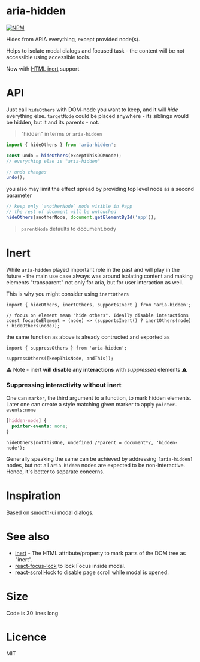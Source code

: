 # aria-hidden

[![NPM](https://nodei.co/npm/aria-hidden.png?downloads=true&stars=true)](https://nodei.co/npm/aria-hidden/)

Hides from ARIA everything, except provided node(s).

Helps to isolate modal dialogs and focused task - the content will be not accessible using
accessible tools.

Now with [HTML inert](https://developer.mozilla.org/en-US/docs/Web/API/HTMLElement/inert) support

# API

Just call `hideOthers` with DOM-node you want to keep, and it will _hide_ everything else.
`targetNode` could be placed anywhere - its siblings would be hidden, but it and its parents - not.

> "hidden" in terms or `aria-hidden`

```js
import { hideOthers } from 'aria-hidden';

const undo = hideOthers(exceptThisDOMnode);
// everything else is "aria-hidden"

// undo changes
undo();
```

you also may limit the effect spread by providing top level node as a second parameter

```js
// keep only `anotherNode` node visible in #app
// the rest of document will be untouched
hideOthers(anotherNode, document.getElementById('app'));
```

> `parentNode` defaults to document.body

# Inert

While `aria-hidden` played important role in the past and will play in the future - the main
use case always was around isolating content and making elements "transparent" not only for aria, but for
user interaction as well.

This is why you might consider using `inertOthers`

```tsx
import { hideOthers, inertOthers, supportsInert } from 'aria-hidden';

// focus on element mean "hide others". Ideally disable interactions
const focusOnElement = (node) => (supportsInert() ? inertOthers(node) : hideOthers(node));
```

the same function as above is already contructed and exported as

```tsx
import { suppressOthers } from 'aria-hidden';

suppressOthers([keepThisNode, andThis]);
```

⚠️ Note - inert **will disable any interactions** with _suppressed_ elements ⚠️

### Suppressing interactivity without inert

One can `marker`, the third argument to a function, to mark hidden elements.
Later one can create a style matching given marker to apply `pointer-events:none`

```css
[hidden-node] {
  pointer-events: none;
}
```

```tsx
hideOthers(notThisOne, undefined /*parent = document*/, 'hidden-node');
```

Generally speaking the same can be achieved by addressing `[aria-hidden]` nodes, but
not all `aria-hidden` nodes are expected to be non-interactive.
Hence, it's better to separate concerns.

# Inspiration

Based on [smooth-ui](https://github.com/smooth-code/smooth-ui) modal dialogs.

# See also

- [inert](https://github.com/WICG/inert) - The HTML attribute/property to mark parts of the DOM tree as "inert".
- [react-focus-lock](https://github.com/theKashey/react-focus-lock) to lock Focus inside modal.
- [react-scroll-lock](https://github.com/theKashey/react-scroll-lock) to disable page scroll while modal is opened.

# Size

Code is 30 lines long

# Licence

MIT
